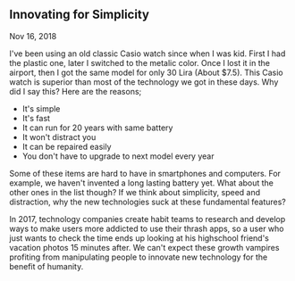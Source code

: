## Innovating for Simplicity

Nov 16, 2018

I've been using an old classic Casio watch since when I was kid. First I had the plastic one, later I switched to the metalic color. Once I lost it in the airport, then I got the same model for only 30 Lira (About $7.5).
This Casio watch is superior than most of the technology we got in these days. Why did I say this? Here are the reasons;

* It's simple
* It's fast
* It can run for 20 years with same battery
* It won't distract you
* It can be repaired easily
* You don't have to upgrade to next model every year

Some of these items are hard to have in smartphones and computers. For example, we haven't invented a long lasting battery yet.
What about the other ones in the list though? If we think about simplicity, speed and distraction, why the new technologies suck at these fundamental features?

In 2017, technology companies create habit teams to research and develop ways to make users more addicted to use their thrash apps, so a user who just wants
to check the time ends up looking at his highschool friend's vacation photos 15 minutes after. We can't expect these growth vampires profiting from manipulating
people to innovate new technology for the benefit of humanity.
